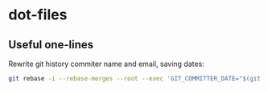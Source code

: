 # dot-files

## Useful one-lines

Rewrite git history commiter name and email, saving dates:

```sh
git rebase -i --rebase-merges --root --exec 'GIT_COMMITTER_DATE="$(git log -n 1 --format=%aD)" git commit --amend --reset-author --no-edit --date="$(git log -n 1 --format=%aD)"'
```
